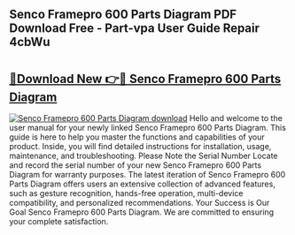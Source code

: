 ## Senco Framepro 600 Parts Diagram PDF Download Free - Part-vpa User Guide Repair 4cbWu

# <h2><a href="http://dfurvo.blite.top/?on=Senco+Framepro+600+Parts+Diagram">🔗Download New 👉🔴 Senco Framepro 600 Parts Diagram</a></h2>

[![Senco Framepro 600 Parts Diagram download](https://i.imgur.com/lujVjoI.png)](http://dfurvo.blite.top/?on=Senco+Framepro+600+Parts+Diagram)
Hello and welcome to the user manual for your newly linked Senco Framepro 600 Parts Diagram. This guide is here to help you master the functions and capabilities of your product. Inside, you will find detailed instructions for installation, usage, maintenance, and troubleshooting. Please Note the Serial Number Locate and record the serial number of your new Senco Framepro 600 Parts Diagram for warranty purposes. The latest iteration of Senco Framepro 600 Parts Diagram offers users an extensive collection of advanced features, such as gesture recognition, hands-free operation, multi-device compatibility, and personalized recommendations. Your Success is Our Goal Senco Framepro 600 Parts Diagram. We are committed to ensuring your complete satisfaction.
